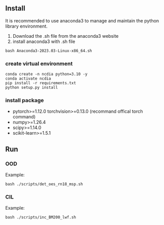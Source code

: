## Install
It is recommended to use anaconda3 to manage and maintain the python library environment.
1. Download the .sh file from the anaconda3 website
2. install anaconda3 with .sh file
```
bash Anaconda3-2023.03-Linux-x86_64.sh
```


### create virtual environment
```
conda create -n ncdia python=3.10 -y
conda activate ncdia
pip install -r requirements.txt
python setup.py install
```

### install package
* pytorch>=1.12.0 torchvision>=0.13.0 (recommand offical torch command)
* numpy>=1.26.4
* scipy>=1.14.0
* scikit-learn>=1.5.1

## Run

### OOD


Example: 
```
bash ./scripts/det_oes_rn18_msp.sh
```



### CIL
Example:
```
bash ./scripts/inc_BM200_lwf.sh
```

